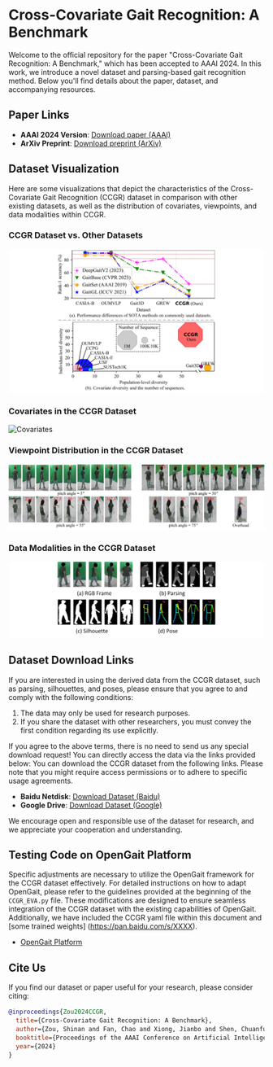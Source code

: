 # Cross-Covariate Gait Recognition: A Benchmark

Welcome to the official repository for the paper "Cross-Covariate Gait Recognition: A Benchmark," which has been accepted to AAAI 2024. In this work, we introduce a novel dataset and parsing-based gait recognition method. Below you'll find details about the paper, dataset, and accompanying resources.

## Paper Links
- **AAAI 2024 Version**: [Download paper (AAAI)](https://aaai.org/ojs/index.php/AAAI/article/view/XXXX)
- **ArXiv Preprint**: [Download preprint (ArXiv)](https://arxiv.org/abs/XXXX.XXXXX)

## Dataset Visualization
Here are some visualizations that depict the characteristics of the Cross-Covariate Gait Recognition (CCGR) dataset in comparison with other existing datasets, as well as the distribution of covariates, viewpoints, and data modalities within CCGR.

### CCGR Dataset vs. Other Datasets
![CCGR_vs_Others](imgs/F1.jpg)

### Covariates in the CCGR Dataset
![Covariates](imgs/F2.jpg)

### Viewpoint Distribution in the CCGR Dataset
![Viewpoints](imgs/F3.jpg)

### Data Modalities in the CCGR Dataset
![Modalities](imgs/F5.jpg)

## Dataset Download Links
If you are interested in using the derived data from the CCGR dataset, such as parsing, silhouettes, and poses, please ensure that you agree to and comply with the following conditions:

1. The data may only be used for research purposes.
2. If you share the dataset with other researchers, you must convey the first condition regarding its use explicitly.

If you agree to the above terms, there is no need to send us any special download request! You can directly access the data via the links provided below:
You can download the CCGR dataset from the following links. Please note that you might require access permissions or to adhere to specific usage agreements.

- **Baidu Netdisk**: [Download Dataset (Baidu)](https://pan.baidu.com/s/XXXX)
- **Google Drive**: [Download Dataset (Google)](https://drive.google.com/drive/folders/XXXX)

We encourage open and responsible use of the dataset for research, and we appreciate your cooperation and understanding.

## Testing Code on OpenGait Platform
Specific adjustments are necessary to utilize the OpenGait framework for the CCGR dataset effectively. For detailed instructions on how to adapt OpenGait, please refer to the guidelines provided at the beginning of the `CCGR_EVA.py` file. These modifications are designed to ensure seamless integration of the CCGR dataset with the existing capabilities of OpenGait. Additionally, we have included the CCGR yaml file within this document and [some trained weights] (https://pan.baidu.com/s/XXXX).

- [OpenGait Platform](https://github.com/ShiqiYu/OpenGait)

## Cite Us
If you find our dataset or paper useful for your research, please consider citing:

```bibtex
@inproceedings{Zou2024CCGR,
  title={Cross-Covariate Gait Recognition: A Benchmark},
  author={Zou, Shinan and Fan, Chao and Xiong, Jianbo and Shen, Chuanfu and Yu, Shiqi and Tang, Jin},
  booktitle={Proceedings of the AAAI Conference on Artificial Intelligence},
  year={2024}
}
